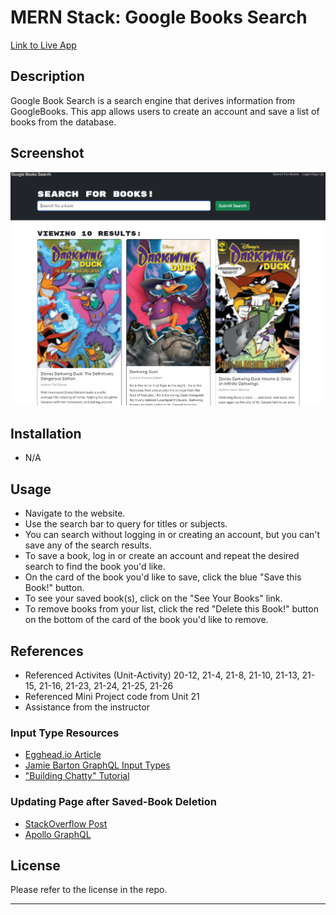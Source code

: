 # MERN Stack: Google Books Search

[Link to Live App](https://mighty-reaches-10743-bd1e11fe9da9.herokuapp.com/)

## Description
Google Book Search is a search engine that derives information from GoogleBooks. This app allows users to create an account and save a list of books from the database.  

## Screenshot
![App Screenshot](./images/screenshot.png)

## Installation
* N/A

## Usage
* Navigate to the website. 
* Use the search bar to query for titles or subjects. 
* You can search without logging in or creating an account, but you can't save any of the search results.
* To save a book, log in or create an account and repeat the desired search to find the book you'd like.
* On the card of the book you'd like to save, click the blue "Save this Book!" button. 
* To see your saved book(s), click on the "See Your Books" link.
* To remove books from your list, click the red "Delete this Book!" button on the bottom of the card of the book you'd like to remove. 

## References
* Referenced Activites (Unit-Activity) 20-12, 21-4, 21-8, 21-10, 21-13, 21-15, 21-16, 21-23, 21-24, 21-25, 21-26
* Referenced Mini Project code from Unit 21
* Assistance from the instructor

### Input Type Resources
* [Egghead.io Article](https://egghead.io/lessons/apollo-wrap-graphql-mutation-arguments-with-a-graphql-input-type)
* [Jamie Barton GraphQL Input Types](https://www.youtube.com/watch?v=YB0q1WshdLw)
* ["Building Chatty" Tutorial](https://medium.com/react-native-training/building-chatty-part-8-graphql-input-types-784af811dc31)

### Updating Page after Saved-Book Deletion
* [StackOverflow Post](https://stackoverflow.com/questions/69825205/manually-refresh-react-query-onclick-with-react)
* [Apollo GraphQL ](https://www.apollographql.com/docs/react/data/queries/)

## License
Please refer to the license in the repo.
- - -